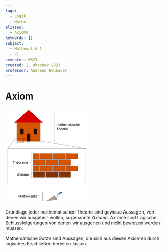 ```yaml
---
tags:
  - Logik
  - Mathe
aliases:
  - Axiome
keywords: []
subject:
  - Mathematik 1
  - VL
semester: WS23
created: 2. Oktober 2023
professor: Andreas Neubauer
---
```

 

# Axiom

![InlineR](assets/AxiomeVis.png)

Grundlage jeder mathematischen Theorie sind gewisse Aussagen, von denen wir ausgehen wollen, sogenannte *Axiome*. Axiome sind Logische Schlussfolgerungen von denen wir ausgehen und nicht bewiesen werden müssen. 


Mathematische *Sätze* sind Aussagen, die sich aus diesen Axiomen durch logisches Erschließen herleiten lassen.